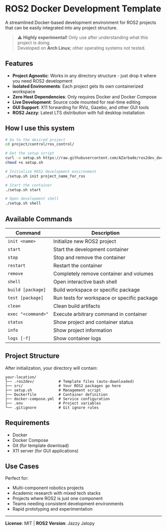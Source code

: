 # ROS2 Docker Development Template

A streamlined Docker-based development environment for ROS2 projects that can be easily integrated into any project structure.

> ⚠️ **Highly experimental!** Only use after understanding what this project is doing.  
> Developed on **Arch Linux**; other operating systems not tested.

## Features

- **Project Agnostic**: Works in any directory structure - just drop it where you need ROS2 development
- **Isolated Environments**: Each project gets its own containerized workspace
- **Zero Host Dependencies**: Only requires Docker and Docker Compose
- **Live Development**: Source code mounted for real-time editing
- **GUI Support**: X11 forwarding for RViz, Gazebo, and other GUI tools
- **ROS2 Jazzy**: Latest LTS distribution with full desktop installation

## How I use this system

```bash
# Go to the desired project
cd project/control/ros_control/

# Get the setup script
curl -o setup.sh https://raw.githubusercontent.com/AZarbade/ros2dev_docker_template/master/setup.sh
chmod +x setup.sh

# Initialize ROS2 development environment
./setup.sh init project_name_for_ros

# Start the container
./setup.sh start

# Open development shell
./setup.sh shell
```

## Available Commands

| Command | Description |
|---------|-------------|
| `init <name>` | Initialize new ROS2 project |
| `start` | Start the development container |
| `stop` | Stop and remove the container |
| `restart` | Restart the container |
| `remove` | Completely remove container and volumes |
| `shell` | Open interactive bash shell |
| `build [package]` | Build workspace or specific package |
| `test [package]` | Run tests for workspace or specific package |
| `clean` | Clean build artifacts |
| `exec "<command>"` | Execute arbitrary command in container |
| `status` | Show project and container status |
| `info` | Show project information |
| `logs [-f]` | Show container logs |

## Project Structure

After initialization, your directory will contain:
```
your-location/
├── .ros2dev/           # Template files (auto-downloaded)
├── src/                # Your ROS2 packages go here
├── setup.sh            # Management script
├── Dockerfile          # Container definition
├── docker-compose.yml  # Service configuration
├── .env                # Project variables
└── .gitignore          # Git ignore rules
```

## Requirements

- Docker
- Docker Compose
- Git (for template download)
- X11 server (for GUI applications)

## Use Cases

Perfect for:
- Multi-component robotics projects
- Academic research with mixed tech stacks  
- Projects where ROS2 is just one component
- Teams needing consistent development environments
- Rapid prototyping and experimentation

---

**License**: MIT | **ROS2 Version**: Jazzy Jalopy
